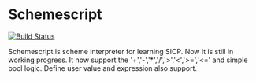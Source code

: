 # Schemescript

[![Build Status][travis-image]][travis-url]

Schemescript is scheme interpreter for learning SICP.
Now it is still in working progress.
It now support the '+','-','\*','\/','>','<','>=','<=' and simple bool logic.
Define user value and expression also support.

[travis-image]: https://travis-ci.org/rex-zhou/Schemescript.svg
[travis-url]: https://travis-ci.org/rex-zhou/Schemescript
